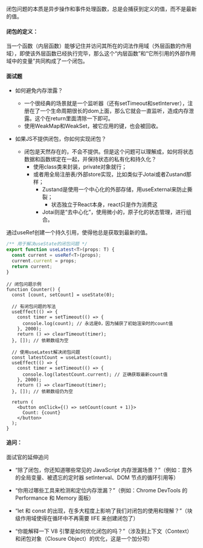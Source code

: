 
闭包问题的本质是异步操作和事件处理函数，总是会捕获到定义的值，而不是最新的值。

#### 闭包的定义：

当一个函数（内层函数）能够记住并访问其所在的词法作用域（外层函数的作用域），即使该外层函数已经执行完毕，那么这个“内层函数”和“它所引用的外部作用域中的变量”共同构成了一个闭包。

#### 面试题

- 如何避免内存泄露？
  - 一个很经典的场景就是一个监听器（还有setTimeout和setInterver），注册在了一个生命周期很长的dom上面，那么它就会一直监听，造成内存泄露。这个在return里面清除一下即可。
  - 使用WeakMap和WeakSet，被它应用的键，也会被回收。

- 如果JS不提供闭包，你如何实现闭包？
  - 闭包是天然存在的，不会不提供。但是这个问题可以理解成，如何将状态数据和函数绑定在一起，并保持状态的私有化和持久化？
    - 使用class类来封装，private对象就行；
    <!-- Zustand Jotai -->
    - 或者用全局注册表/外部store实现，比如类似于Jotai或者Zustand那样；
      - Zustand是使用一个中心化的外部存储，用useExternal来防止撕裂；
        - 状态独立于React本身，react只是作为消费这
      - Jotai则是“去中心化”，使用微小的，原子化的状态管理，进行组合。



通过useRef创建一个持久引用，使得他总是获取到最新的值。

```ts
/** 用于解决useState的闭包问题 */
export function useLatest<T>(props: T) {
  const current = useRef<T>(props);
  current.current = props;
  return current;
}
```

```tsx
// 闭包问题示例
function Counter() {
  const [count, setCount] = useState(0);
  
  // 有闭包问题的写法
  useEffect(() => {
    const timer = setTimeout(() => {
      console.log(count); // 永远是0，因为捕获了初始渲染时的count值
    }, 2000);
    return () => clearTimeout(timer);
  }, []); // 依赖数组为空
  
  // 使用useLatest解决闭包问题
  const latestCount = useLatest(count);
  useEffect(() => {
    const timer = setTimeout(() => {
      console.log(latestCount.current); // 正确获取最新count值
    }, 2000);
    return () => clearTimeout(timer);
  }, []); // 依赖数组仍为空
  
  return (
    <button onClick={() => setCount(count + 1)}>
      Count: {count}
    </button>
  );
}
```


#### 追问：
面试官的延伸追问

- “除了闭包，你还知道哪些常见的 JavaScript 内存泄漏场景？”（例如：意外的全局变量、被遗忘的定时器 setInterval、DOM 节点的循环引用等）

- “你用过哪些工具来检测和定位内存泄漏？”（例如：Chrome DevTools 的 Performance 和 Memory 面板）

- “let 和 const 的出现，在多大程度上影响了我们对闭包的使用和理解？”（块级作用域使得在循环中不再需要 IIFE 来创建闭包了）

- “你能解释一下 V8 引擎是如何优化闭包的吗？”（涉及到上下文（Context）和闭包对象（Closure Object）的优化，这是一个加分项）